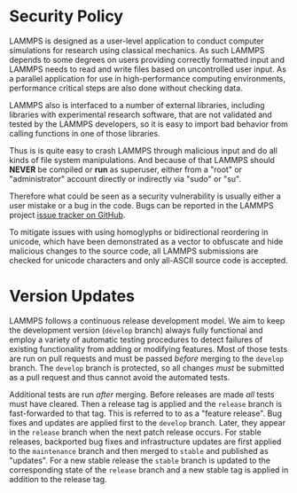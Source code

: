 # Security Policy

LAMMPS is designed as a user-level application to conduct computer
simulations for research using classical mechanics.  As such LAMMPS
depends to some degrees on users providing correctly formatted input and
LAMMPS needs to read and write files based on uncontrolled user input.
As a parallel application for use in high-performance computing
environments, performance critical steps are also done without checking
data.

LAMMPS also is interfaced to a number of external libraries, including
libraries with experimental research software, that are not validated
and tested by the LAMMPS developers, so it is easy to import bad
behavior from calling functions in one of those libraries.

Thus is is quite easy to crash LAMMPS through malicious input and do all
kinds of file system manipulations.  And because of that LAMMPS should
**NEVER** be compiled or **run** as superuser, either from a "root" or
"administrator" account directly or indirectly via "sudo" or "su".

Therefore what could be seen as a security vulnerability is usually
either a user mistake or a bug in the code.  Bugs can be reported in the
LAMMPS project [issue tracker on
GitHub](https://github.com/lammps/lammps/issues).

To mitigate issues with using homoglyphs or bidirectional reordering in
unicode, which have been demonstrated as a vector to obfuscate and hide
malicious changes to the source code, all LAMMPS submissions are checked
for unicode characters and only all-ASCII source code is accepted.

# Version Updates

LAMMPS follows a continuous release development model.  We aim to keep
the development version (`develop` branch) always fully functional and
employ a variety of automatic testing procedures to detect failures of
existing functionality from adding or modifying features.  Most of those
tests are run on pull requests and must be passed *before* merging to
the `develop` branch.  The `develop` branch is protected, so all changes
*must* be submitted as a pull request and thus cannot avoid the
automated tests.

Additional tests are run *after* merging.  Before releases are made
*all* tests must have cleared.  Then a release tag is applied and the
`release` branch is fast-forwarded to that tag.  This is referred to to
as a "feature release".  Bug fixes and updates are applied first to the
`develop` branch.  Later, they appear in the `release` branch when the
next patch release occurs.  For stable releases, backported bug fixes
and infrastructure updates are first applied to the `maintenance` branch
and then merged to `stable` and published as "updates".  For a new
stable release the `stable` branch is updated to the corresponding state
of the `release` branch and a new stable tag is applied in addition to
the release tag.
